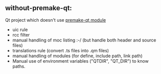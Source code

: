 ## without-premake-qt:

Qt project which doesn't use [premake-qt module](https://github.com/dcourtois/premake-qt)

- uic rule
- rcc filter
- manual handling of moc listing :-/ (but handle both header and source files)
- translations rule (convert .ts files into .qm files)
- manual handling of modules (for define, include path, link path)
- Manual use of environment variables ("QTDIR", "QT_DIR") to know paths.
